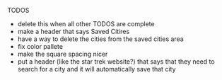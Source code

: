 TODOS
- delete this when all other TODOS are complete
- make a header that says Saved Citires
- have a way to delete the cities from the saved cities area
- fix color pallete
- make the square spacing nicer
- put a header (like the star trek website?) that says that they need to search for a city and it will automatically save that city